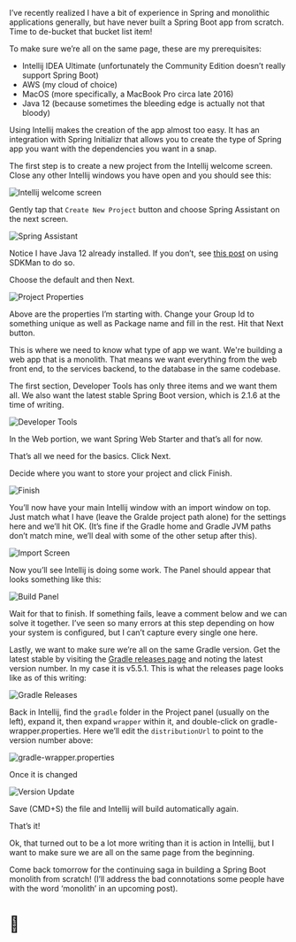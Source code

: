 I’ve recently realized I have a bit of experience in Spring and monolithic applications generally, but have never built a Spring Boot app from scratch. Time to de-bucket that bucket list item!

To make sure we’re all on the same page, these are my prerequisites:

- Intellij IDEA Ultimate (unfortunately the Community Edition doesn’t really support Spring Boot)
- AWS (my cloud of choice)
- MacOS (more specifically, a MacBook Pro circa late 2016)
- Java 12 (because sometimes the bleeding edge is actually not that bloody)

Using Intellij makes the creation of the app almost too easy. It has an integration with Spring Initializr that allows you to create the type of Spring app you want with the dependencies you want in a snap.

The first step is to create a new project from the Intellij welcome screen. Close any other Intellij windows you have open and you should see this:

![Intellij welcome screen](https://squarespace-blog-images-us-west-2.s3-us-west-2.amazonaws.com/001-image-00.png)

Gently tap that `Create New Project` button and choose Spring Assistant on the next screen.

![Spring Assistant](https://squarespace-blog-images-us-west-2.s3-us-west-2.amazonaws.com/001-image-01.png)

Notice I have Java 12 already installed. If you don’t, see [this post]() on using SDKMan to do so.

Choose the default and then Next.

![Project Properties](https://squarespace-blog-images-us-west-2.s3-us-west-2.amazonaws.com/001-image-02.png)

Above are the properties I’m starting with. Change your Group Id to something unique as well as Package name and fill in the rest. Hit that Next button.

This is where we need to know what type of app we want. We're building a web app that is a monolith. That means we want everything from the web front end, to the services backend, to the database in the same codebase.

The first section, Developer Tools has only three items and we want them all. We also want the latest stable Spring Boot version, which is 2.1.6 at the time of writing.

![Developer Tools](https://squarespace-blog-images-us-west-2.s3-us-west-2.amazonaws.com/001-image-03.png)

In the Web portion, we want Spring Web Starter and that’s all for now.

That’s all we need for the basics. Click Next.

Decide where you want to store your project and click Finish.

![Finish](https://squarespace-blog-images-us-west-2.s3-us-west-2.amazonaws.com/001-image-04.png)

You’ll now have your main Intellij window with an import window on top. Just match what I have (leave the Gralde project path alone) for the settings here and we’ll hit OK. (It’s fine if the Gradle home and Gradle JVM paths don’t match mine, we’ll deal with some of the other setup after this).

![Import Screen](https://squarespace-blog-images-us-west-2.s3-us-west-2.amazonaws.com/001-image-05.png)

Now you’ll see Intellij is doing some work. The Panel should appear that looks something like this:

![Build Panel](https://squarespace-blog-images-us-west-2.s3-us-west-2.amazonaws.com/001-image-06.png)

Wait for that to finish. If something fails, leave a comment below and we can solve it together. I’ve seen so many errors at this step depending on how your system is configured, but I can’t capture every single one here.

Lastly, we want to make sure we’re all on the same Gradle version. Get the latest stable by visiting the [Gradle releases page](https://gradle.org/releases/) and noting the latest version number. In my case it is v5.5.1. This is what the releases page looks like as of this writing:

![Gradle Releases](https://squarespace-blog-images-us-west-2.s3-us-west-2.amazonaws.com/001-image-07.png)

Back in Intellij, find the `gradle` folder in the Project panel (usually on the left), expand it, then expand `wrapper` within it, and double-click on gradle-wrapper.properties. Here we’ll edit the `distributionUrl` to point to the version number above:

![gradle-wrapper.properties](https://squarespace-blog-images-us-west-2.s3-us-west-2.amazonaws.com/001-image-08.png)

Once it is changed

![Version Update](https://squarespace-blog-images-us-west-2.s3-us-west-2.amazonaws.com/001-image-09.png)

Save (CMD+S) the file and Intellij will build automatically again.

That’s it!

Ok, that turned out to be a lot more writing than it is action in Intellij, but I want to make sure we are all on the same page from the beginning.

Come back tomorrow for the continuing saga in building a Spring Boot monolith from scratch! (I’ll address the bad connotations some people have with the word ‘monolith’ in an upcoming post).

# 🐾